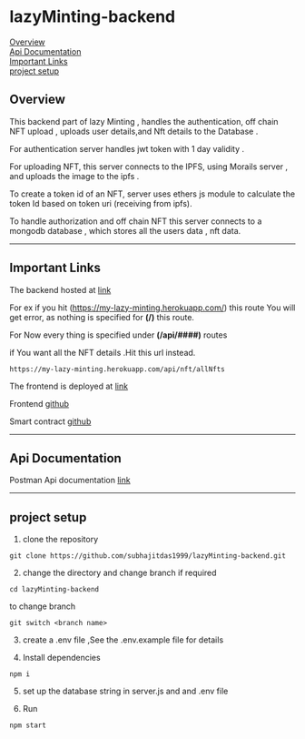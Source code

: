 # lazyMinting-backend

[Overview](#overview)<br>
[Api Documentation](#api-documentation)<br>
[Important Links](#important-links)<br>
[project setup](#project-setup)<br>

## **Overview**

This backend part of lazy Minting , handles the authentication, off chain NFT upload , uploads user details,and Nft details to the Database .

For authentication server handles jwt token with 1 day validity .

For uploading NFT, this server connects to the IPFS, using Morails server , and uploads the image to the ipfs .

To create a token id of an NFT, server uses ethers js module to calculate the token Id based on token uri (receiving from ipfs).

To handle authorization and off chain NFT this server connects to a mongodb database , which stores all the users data , nft data.

***

## **Important Links**

The backend hosted at [link](https://my-lazy-minting.herokuapp.com/)

For ex if you hit (https://my-lazy-minting.herokuapp.com/) this route You will get error, as nothing is specified for **(/)** this route.

For Now every thing is specified under **(/api/####)** routes

if You want all the NFT details .Hit this url instead.
 ```
 https://my-lazy-minting.herokuapp.com/api/nft/allNfts
 ```

The frontend is deployed at [link](https://cryptic-woodland-73080.herokuapp.com/)

Frontend [github](https://github.com/subhajitdas1999/lazyminting-frontend)

Smart contract [github](https://github.com/subhajitdas1999/lazyMinting-SC)

***
## **Api Documentation**

Postman Api documentation [link](https://documenter.getpostman.com/view/15761755/UyxnCjDk)

***

## **project setup**

1. clone the repository

```
git clone https://github.com/subhajitdas1999/lazyMinting-backend.git
```

2. change the directory and change branch if required

```
cd lazyMinting-backend
```

to change branch 

```
git switch <branch name>
```

3. create a .env file ,See the .env.example file for details


4. Install dependencies

```
npm i
```
5. set up the database string in server.js and and .env file

6. Run 

```
npm start
```

